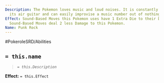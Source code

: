 ```yaml
---
Description: The Pokemon loves music and loud noises. It is constantly jamming with
  its air guitar and can easily improvise a music number out of nothing.
Effect: Sound-Based Moves this Pokemon uses have 1 Extra Die to their Damage Pool.
  Sound-Based Moves deal 2 less Damage to this Pokemon.
Name: Punk Rock
---
```


#PokeroleSRD/Abilities

## `= this.name`

> *`= this.Description`*

**Effect:** `= this.Effect`
